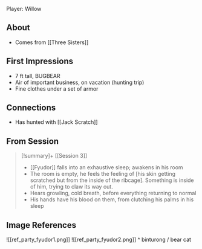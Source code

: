 Player: Willow

## About

- Comes from [[Three Sisters]]

## First Impressions

- 7 ft tall, BUGBEAR
- Air of important business, on vacation (hunting trip)
- Fine clothes under a set of armor

## Connections

- Has hunted with [[Jack Scratch]]

## From Session

> [!summary]+ [[Session 3]]
> - [[Fyudor]] falls into an exhaustive sleep; awakens in his room
> - The room is empty, he feels the feeling of [his skin getting scratched but from the inside of the ribcage]. Something is inside of him, trying to claw its way out.
> - Hears growling, cold breath, before everything returning to normal
> - His hands have his blood on them, from clutching his palms in his sleep

## Image References

![[ref_party_fyudor1.png]]
![[ref_party_fyudor2.png]]
^ binturong / bear cat
